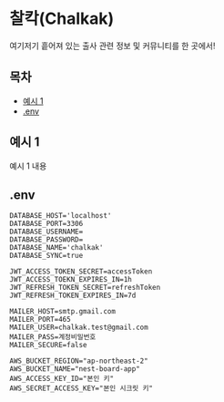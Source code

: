 # 찰칵(Chalkak)

여기저기 흩어져 있는 출사 관련 정보 및 커뮤니티를 한 곳에서!

## 목차

- [예시 1](#예시-1)
- [.env](#.env)

## 예시 1

예시 1 내용

## .env

```
DATABASE_HOST='localhost'
DATABASE_PORT=3306
DATABASE_USERNAME=
DATABASE_PASSWORD=
DATABASE_NAME='chalkak'
DATABASE_SYNC=true

JWT_ACCESS_TOKEN_SECRET=accessToken
JWT_ACCESS_TOEKN_EXPIRES_IN=1h
JWT_REFRESH_TOKEN_SECRET=refreshToken
JWT_REFRESH_TOKEN_EXPIRES_IN=7d

MAILER_HOST=smtp.gmail.com
MAILER_PORT=465
MAILER_USER=chalkak.test@gmail.com
MAILER_PASS=계정비밀번호
MAILER_SECURE=false

AWS_BUCKET_REGION="ap-northeast-2"
AWS_BUCKET_NAME="nest-board-app"
AWS_ACCESS_KEY_ID="본인 키"
AWS_SECRET_ACCESS_KEY="본인 시크릿 키"

```
